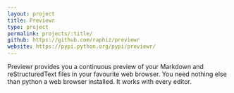 ```yaml
---
layout: project
title: Previewr
type: project
permalink: projects/:title/
github: https://github.com/raphiz/previewr
website: https://pypi.python.org/pypi/previewr/
---
```

Previewr provides you a continuous preview of your Markdown and reStructuredText files in your favourite web browser. You need nothing else than python a web browser installed. It works with every editor.
